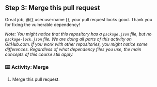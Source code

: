 ## Step 3: Merge this pull request

Great job, @{{ user.username }}, your pull request looks good. Thank you for fixing the vulnerable dependency!

_Note: You might notice that this repository has a `package.json` file, but no `package-lock.json` file. We are doing all parts of this activity on GitHub.com. If you work with other repositories, you might notice some differences. Regardless of what dependency files you use, the main concepts of this course still apply._

### :keyboard: Activity: Merge
1. Merge this pull request.

